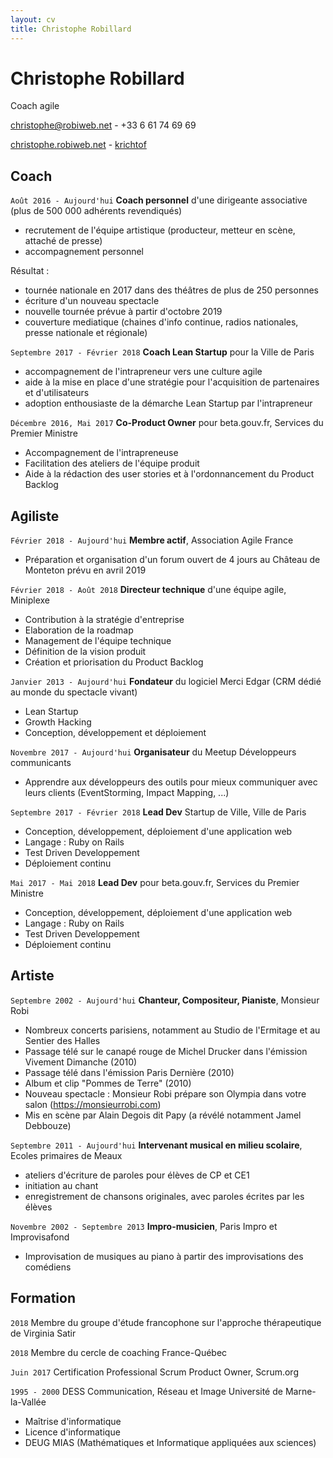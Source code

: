 ```yaml
---
layout: cv
title: Christophe Robillard
---
```

# Christophe Robillard
Coach agile

<a href="mailto:christophe@robiweb.net">christophe@robiweb.net</a> - +33 6 61 74 69 69

<div id="webaddress">
  <a href="https://christophe.robiweb.net"><i class="fas fa-home"></i> christophe.robiweb.net</a> -
  <a href="https://github.com/krichtof"><i class="fab fa-github"></i> krichtof</a>
</div>



## Coach

`Août 2016 - Aujourd'hui`
**Coach personnel** d'une dirigeante associative (plus de 500 000 adhérents revendiqués)

- recrutement de l'équipe artistique (producteur, metteur en scène, attaché de presse)
- accompagnement personnel

Résultat  :

- tournée nationale en 2017 dans des théâtres de plus de 250 personnes
- écriture d'un nouveau spectacle
- nouvelle tournée prévue à partir d'octobre 2019
- couverture mediatique (chaines d'info continue, radios nationales, presse nationale et régionale)

`Septembre 2017 - Février 2018`
**Coach Lean Startup** pour la Ville de Paris

- accompagnement de l'intrapreneur vers une culture agile
- aide à la mise en place d'une stratégie pour l'acquisition de partenaires et d'utilisateurs
- adoption enthousiaste de la démarche Lean Startup par l'intrapreneur

`Décembre 2016, Mai 2017`
**Co-Product Owner** pour beta.gouv.fr, Services du Premier Ministre

- Accompagnement de l'intrapreneuse
- Facilitation des ateliers de l'équipe produit
- Aide à la rédaction des user stories et à l'ordonnancement du Product Backlog

## Agiliste

`Février 2018 - Aujourd'hui`
**Membre actif**, Association Agile France

- Préparation et organisation d'un forum ouvert de 4 jours au Château de Monteton prévu en avril 2019

`Février 2018 - Août 2018`
**Directeur technique** d'une équipe agile, Miniplexe

- Contribution à la stratégie d'entreprise
- Elaboration de la roadmap
- Management de l'équipe technique
- Définition de la vision produit
- Création et priorisation du Product Backlog

`Janvier 2013 - Aujourd'hui`
**Fondateur** du logiciel Merci Edgar (CRM dédié au monde du spectacle vivant)

- Lean Startup
- Growth Hacking
- Conception, développement et déploiement

`Novembre 2017 - Aujourd'hui`
**Organisateur** du Meetup Développeurs communicants

- Apprendre aux développeurs des outils pour mieux communiquer avec leurs clients (EventStorming, Impact Mapping, ...)

`Septembre 2017 - Février 2018`
**Lead Dev** Startup de Ville, Ville de Paris

- Conception, développement, déploiement d'une application web
- Langage : Ruby on Rails
- Test Driven Developpement
- Déploiement continu

`Mai 2017 - Mai 2018`
**Lead Dev** pour beta.gouv.fr, Services du Premier Ministre

- Conception, développement, déploiement d'une application web
- Langage : Ruby on Rails
- Test Driven Developpement
- Déploiement continu

## Artiste

`Septembre 2002 - Aujourd'hui`
**Chanteur, Compositeur, Pianiste**, Monsieur Robi

- Nombreux concerts parisiens, notamment au Studio de l'Ermitage et au Sentier des Halles
- Passage télé sur le canapé rouge de Michel Drucker dans l'émission Vivement Dimanche (2010)
- Passage télé dans l'émission Paris Dernière (2010)
- Album et clip "Pommes de Terre" (2010)
- Nouveau spectacle : Monsieur Robi prépare son Olympia dans votre salon (https://monsieurrobi.com)
- Mis en scène par Alain Degois dit Papy (a révélé notamment Jamel Debbouze)

`Septembre 2011 - Aujourd'hui`
**Intervenant musical en milieu scolaire**, Ecoles primaires de Meaux

- ateliers d'écriture de paroles pour élèves de CP et CE1
- initiation au chant
- enregistrement de chansons originales, avec paroles écrites par les élèves

`Novembre 2002 - Septembre 2013`
**Impro-musicien**, Paris Impro et Improvisafond

- Improvisation de musiques au piano à partir des improvisations des comédiens

## Formation

`2018`
Membre du groupe d'étude francophone sur l'approche thérapeutique de Virginia Satir

`2018`
Membre du cercle de coaching France-Québec

`Juin 2017`
Certification Professional Scrum Product Owner, Scrum.org

`1995 - 2000`
DESS Communication, Réseau et Image
Université de Marne-la-Vallée

- Maîtrise d'informatique
- Licence d'informatique
- DEUG MIAS (Mathématiques et Informatique appliquées aux sciences)
